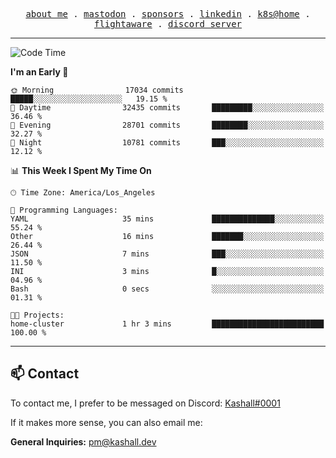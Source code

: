 <p align="center">
  <samp>
    <a href="https://jordanjones.org/">about me</a> .
    <a rel="me" href="https://mastodon.social/@kashall">mastodon</a> .
    <a href="https://github.com/sponsors/kashalls">sponsors</a> .
    <a href="https://linkedin.com/in/jordpjones">linkedin</a> .
    <a href="https://github.com/kashalls/home-cluster">k8s@home</a> .
    <a href="https://flightaware.com/adsb/stats/user/kashalls">flightaware</a> .
    <a href="https://discord.gg/V2WrCfqba9">discord server</a>
  </samp>
</p>

---

<!--START_SECTION:waka-->
![Code Time](http://img.shields.io/badge/Code%20Time-1%2C671%20hrs%2040%20mins-blue)

**I'm an Early 🐤** 

```text
🌞 Morning                17034 commits       █████░░░░░░░░░░░░░░░░░░░░   19.15 % 
🌆 Daytime                32435 commits       █████████░░░░░░░░░░░░░░░░   36.46 % 
🌃 Evening                28701 commits       ████████░░░░░░░░░░░░░░░░░   32.27 % 
🌙 Night                  10781 commits       ███░░░░░░░░░░░░░░░░░░░░░░   12.12 % 
```


📊 **This Week I Spent My Time On** 

```text
🕑︎ Time Zone: America/Los_Angeles

💬 Programming Languages: 
YAML                     35 mins             ██████████████░░░░░░░░░░░   55.24 % 
Other                    16 mins             ███████░░░░░░░░░░░░░░░░░░   26.44 % 
JSON                     7 mins              ███░░░░░░░░░░░░░░░░░░░░░░   11.50 % 
INI                      3 mins              █░░░░░░░░░░░░░░░░░░░░░░░░   04.96 % 
Bash                     0 secs              ░░░░░░░░░░░░░░░░░░░░░░░░░   01.31 % 

🐱‍💻 Projects: 
home-cluster             1 hr 3 mins         █████████████████████████   100.00 % 
```


<!--END_SECTION:waka-->

---

## 📫 Contact

To contact me, I prefer to be messaged on Discord:  [Kashall#0001](https://discord.com/users/201077739589992448)

If it makes more sense, you can also email me:

**General Inquiries:** pm@kashall.dev  
